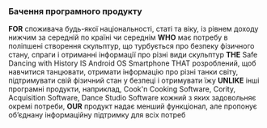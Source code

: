 ### Бачення програмного продукту
 **FOR** споживача будь-якої національності, статі та віку, із рівнем доходу нижчим за середній по країні чи середнім
**WHO** має потребу в поліпшені створення скульптур, що турбується про безпеку фізичного стану, спраги і отриманні інформації про різні види скульптур
**THE** Safe Dancing with History IS Android OS Smartphone THAT розроблений, щоб навчитися танцювати, отримати інформацію про різні танки світу, підтримувати свій фізичний стан у безпеці і отримувати їжу
**UNLIKE** інші програмні продукти, наприклад, Cook'n Cooking Software, Cority, Acquisition Software, Dance Studio Software  кожний з яких задовольняє окремі потреби, **OUR** продукт надає менший
функціонал, але пропонує об’єднану інформаційну підтримку для всіх потреб


